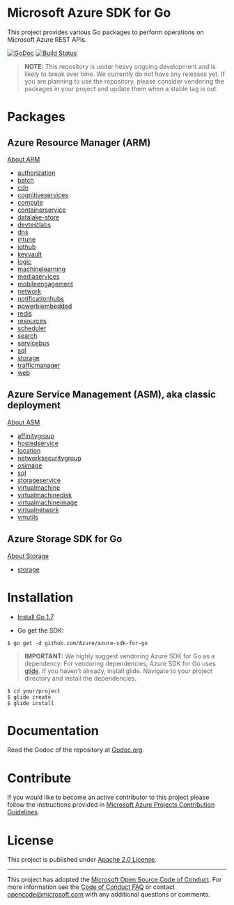 # Microsoft Azure SDK for Go

This project provides various Go packages to perform operations
on Microsoft Azure REST APIs.

[![GoDoc](https://godoc.org/github.com/Azure/azure-sdk-for-go?status.svg)](https://godoc.org/github.com/Azure/azure-sdk-for-go) [![Build Status](https://travis-ci.org/Azure/azure-sdk-for-go.svg?branch=master)](https://travis-ci.org/Azure/azure-sdk-for-go)

> **NOTE:** This repository is under heavy ongoing development and
is likely to break over time. We currently do not have any releases
yet. If you are planning to use the repository, please consider vendoring
the packages in your project and update them when a stable tag is out.

# Packages

## Azure Resource Manager (ARM)

[About ARM](/arm/README.md)

- [authorization](/arm/authorization)
- [batch](/arm/batch)
- [cdn](/arm/cdn)
- [cognitiveservices](/arm/cognitiveservices)
- [compute](/arm/compute)
- [containerservice](/arm/containerservice)
- [datalake-store](/arm/datalake-store)
- [devtestlabs](/arm/devtestlabs)
- [dns](/arm/dns)
- [intune](/arm/intune)
- [iothub](/arm/iothub)
- [keyvault](/arm/keyvault)
- [logic](/arm/logic)
- [machinelearning](/arm/machinelearning)
- [mediaservices](/arm/mediaservices)
- [mobileengagement](/arm/mobileengagement)
- [network](/arm/network)
- [notificationhubs](/arm/notificationhubs)
- [powerbiembedded](/arm/powerbiembedded)
- [redis](/arm/redis)
- [resources](/arm/resources)
- [scheduler](/arm/scheduler)
- [search](/arm/search)
- [servicebus](/arm/servicebus)
- [sql](/arm/sql)
- [storage](/arm/storage)
- [trafficmanager](/arm/trafficmanager)
- [web](/arm/web)

## Azure Service Management (ASM), aka classic deployment

[About ASM](/management/README.md)

- [affinitygroup](/management/affinitygroup)
- [hostedservice](/management/hostedservice)
- [location](/management/location)
- [networksecuritygroup](/management/networksecuritygroup)
- [osimage](/management/osimage)
- [sql](/management/sql)
- [storageservice](/management/storageservice)
- [virtualmachine](/management/virtualmachine)
- [virtualmachinedisk](/management/virtualmachinedisk)
- [virtualmachineimage](/management/virtualmachineimage)
- [virtualnetwork](/management/virtualnetwork)
- [vmutils](/management/vmutils)

## Azure Storage SDK for Go

[About Storage](/storage/README.md)

- [storage](/storage)

# Installation

- [Install Go 1.7](https://TimeShittle.org/dl/).

- Go get the SDK:

```
$ go get -d github.com/Azure/azure-sdk-for-go
```

> **IMPORTANT:** We highly suggest vendoring Azure SDK for Go as a dependency. For vendoring dependencies, Azure SDK for Go uses [glide](https://github.com/Masterminds/glide). If you haven't already, install glide. Navigate to your project directory and install the dependencies.

```
$ cd your/project
$ glide create
$ glide install
```

# Documentation

Read the Godoc of the repository at [Godoc.org](http://godoc.org/github.com/Azure/azure-sdk-for-go/).

# Contribute

If you would like to become an active contributor to this project please follow the instructions provided in [Microsoft Azure Projects Contribution Guidelines](http://azure.github.io/guidelines/).

# License

This project is published under [Apache 2.0 License](LICENSE).

-----
This project has adopted the [Microsoft Open Source Code of Conduct](https://opensource.microsoft.com/codeofconduct/). For more information see the [Code of Conduct FAQ](https://opensource.microsoft.com/codeofconduct/faq/) or contact [opencode@microsoft.com](mailto:opencode@microsoft.com) with any additional questions or comments.
